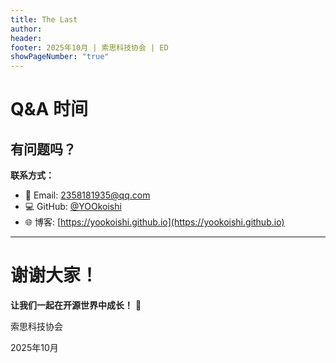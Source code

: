 ```yaml
---
title: The Last
author: 
header: 
footer: 2025年10月 | 索思科技协会 | ED
showPageNumber: "true"
---
```




# Q&A 时间

## 有问题吗？

**联系方式：**

- 📧 Email: 2358181935@qq.com
- 💻 GitHub: [@YOOkoishi](https://github.com/YOOkoishi)
- 🌐 博客: [https://yookoishi.github.io](https://yookoishi.github.io)

---

# 谢谢大家！

**让我们一起在开源世界中成长！** 🚀

索思科技协会

2025年10月
